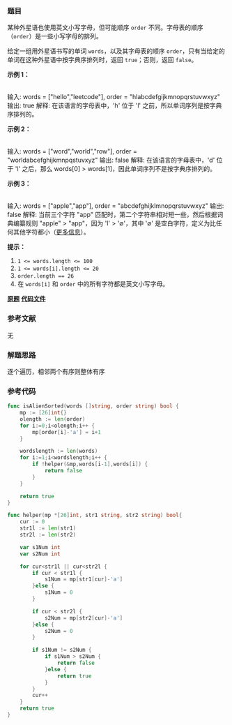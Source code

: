 ### 题目
某种外星语也使用英文小写字母，但可能顺序 `order` 不同。字母表的顺序（`order`）是一些小写字母的排列。

给定一组用外星语书写的单词 `words`，以及其字母表的顺序 `order`，只有当给定的单词在这种外星语中按字典序排列时，返回 `true`；否则，返回
`false`。



**示例 1：**


​    
    输入: words = ["hello","leetcode"], order = "hlabcdefgijkmnopqrstuvwxyz"
    输出: true
    解释: 在该语言的字母表中，'h' 位于 'l' 之前，所以单词序列是按字典序排列的。

**示例 2：**


​    
    输入: words = ["word","world","row"], order = "worldabcefghijkmnpqstuvxyz"
    输出: false
    解释: 在该语言的字母表中，'d' 位于 'l' 之后，那么 words[0] > words[1]，因此单词序列不是按字典序排列的。

**示例 3：**


​    
    输入: words = ["apple","app"], order = "abcdefghijklmnopqrstuvwxyz"
    输出: false
    解释: 当前三个字符 "app" 匹配时，第二个字符串相对短一些，然后根据词典编纂规则 "apple" > "app"，因为 'l' > '∅'，其中 '∅' 是空白字符，定义为比任何其他字符都小（[更多信息](https://baike.baidu.com/item/%E5%AD%97%E5%85%B8%E5%BA%8F)）。




**提示：**

  1. `1 <= words.length <= 100`
  2. `1 <= words[i].length <= 20`
  3. `order.length == 26`
  4. 在 `words[i]` 和 `order` 中的所有字符都是英文小写字母。

 **[原题](https://leetcode-cn.com/problems/verifying-an-alien-dictionary/)**    **[代码文件](https://github.com/LZH139/leetcode_Go/blob/master/note/HashTable/simple/953%2E%20Verifying%20an%20Alien%20Dictionary%2Emd)**


### 参考文献
无

### 解题思路

逐个遍历，相邻两个有序则整体有序


### 参考代码

```go
func isAlienSorted(words []string, order string) bool {
	mp := [26]int{}
	olength := len(order)
	for i:=0;i<olength;i++ {
		mp[order[i]-'a'] = i+1
	}

	wordslength := len(words)
	for i:=1;i<wordslength;i++ {
		if !helper(&mp,words[i-1],words[i]) {
			return false
		}
	}

	return true
}

func helper(mp *[26]int, str1 string, str2 string) bool{
	cur := 0
	str1l := len(str1)
	str2l := len(str2)

	var s1Num int
	var s2Num int

	for cur<str1l || cur<str2l {
		if cur < str1l {
			s1Num = mp[str1[cur]-'a']
		}else {
			s1Num = 0
		}

		if cur < str2l {
			s2Num = mp[str2[cur]-'a']
		}else {
			s2Num = 0
		}

		if s1Num != s2Num {
			if s1Num > s2Num {
				return false
			}else {
				return true
			}
		}
		cur++
	}
	return true
}

```




